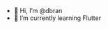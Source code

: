 - 👋 Hi, I’m @dbran
- 🌱 I’m currently learning Flutter

<!---
dbran/dbran is a ✨ special ✨ repository because its `README.md` (this file) appears on your GitHub profile.
You can click the Preview link to take a look at your changes.
--->
